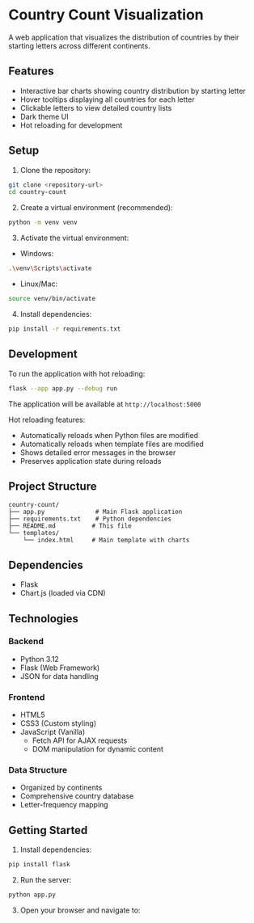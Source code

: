 # Country Count Visualization

A web application that visualizes the distribution of countries by their starting letters across different continents.

## Features

- Interactive bar charts showing country distribution by starting letter
- Hover tooltips displaying all countries for each letter
- Clickable letters to view detailed country lists
- Dark theme UI
- Hot reloading for development

## Setup

1. Clone the repository:
```bash
git clone <repository-url>
cd country-count
```

2. Create a virtual environment (recommended):
```bash
python -m venv venv
```

3. Activate the virtual environment:
- Windows:
```bash
.\venv\Scripts\activate
```
- Linux/Mac:
```bash
source venv/bin/activate
```

4. Install dependencies:
```bash
pip install -r requirements.txt
```

## Development

To run the application with hot reloading:

```bash
flask --app app.py --debug run
```

The application will be available at `http://localhost:5000`

Hot reloading features:
- Automatically reloads when Python files are modified
- Automatically reloads when template files are modified
- Shows detailed error messages in the browser
- Preserves application state during reloads

## Project Structure

```
country-count/
├── app.py              # Main Flask application
├── requirements.txt    # Python dependencies
├── README.md          # This file
└── templates/
    └── index.html     # Main template with charts
```

## Dependencies

- Flask
- Chart.js (loaded via CDN)

## Technologies

### Backend
- Python 3.12
- Flask (Web Framework)
- JSON for data handling

### Frontend
- HTML5
- CSS3 (Custom styling)
- JavaScript (Vanilla)
  - Fetch API for AJAX requests
  - DOM manipulation for dynamic content

### Data Structure
- Organized by continents
- Comprehensive country database
- Letter-frequency mapping

## Getting Started

1. Install dependencies:
```bash
pip install flask
```

2. Run the server:
```bash
python app.py
```

3. Open your browser and navigate to: 